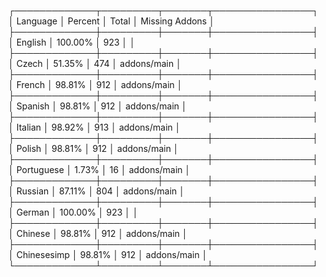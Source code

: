 ┌─────────────┬─────────┬───────┬────────────────┐
│   Language  │ Percent │ Total │ Missing Addons │
├─────────────┼─────────┼───────┼────────────────┤
│ English     │ 100.00% │ 923   │                │
├─────────────┼─────────┼───────┼────────────────┤
│ Czech       │ 51.35%  │ 474   │ addons/main    │
├─────────────┼─────────┼───────┼────────────────┤
│ French      │ 98.81%  │ 912   │ addons/main    │
├─────────────┼─────────┼───────┼────────────────┤
│ Spanish     │ 98.81%  │ 912   │ addons/main    │
├─────────────┼─────────┼───────┼────────────────┤
│ Italian     │ 98.92%  │ 913   │ addons/main    │
├─────────────┼─────────┼───────┼────────────────┤
│ Polish      │ 98.81%  │ 912   │ addons/main    │
├─────────────┼─────────┼───────┼────────────────┤
│ Portuguese  │ 1.73%   │ 16    │ addons/main    │
├─────────────┼─────────┼───────┼────────────────┤
│ Russian     │ 87.11%  │ 804   │ addons/main    │
├─────────────┼─────────┼───────┼────────────────┤
│ German      │ 100.00% │ 923   │                │
├─────────────┼─────────┼───────┼────────────────┤
│ Chinese     │ 98.81%  │ 912   │ addons/main    │
├─────────────┼─────────┼───────┼────────────────┤
│ Chinesesimp │ 98.81%  │ 912   │ addons/main    │
└─────────────┴─────────┴───────┴────────────────┘
